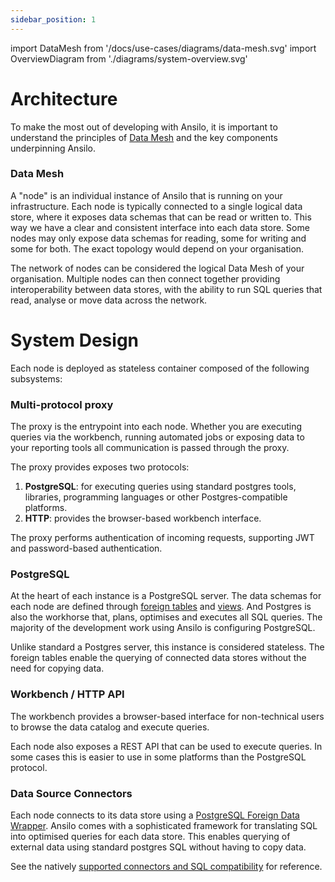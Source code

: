```yaml
---
sidebar_position: 1
---
```

import DataMesh from '/docs/use-cases/diagrams/data-mesh.svg'
import OverviewDiagram from './diagrams/system-overview.svg'

# Architecture

To make the most out of developing with Ansilo, it is important to understand the principles
of [Data Mesh](https://www.datamesh-architecture.com/) and the key components underpinning Ansilo.

<center>
    <DataMesh width="70%" height="auto" className="auto-invert" />
</center>

### Data Mesh 

A "node" is an individual instance of Ansilo that is running on your infrastructure.
Each node is typically connected to a single logical data store, where it exposes
data schemas that can be read or written to. This way we have a clear and consistent 
interface into each data store. Some nodes may only expose data schemas for reading,
some for writing and some for both. The exact topology would depend on your organisation.

The network of nodes can be considered the logical Data Mesh of your organisation.
Multiple nodes can then connect together providing interoperability between data stores,
with the ability to run SQL queries that read, analyse or move data across the network.

# System Design

Each node is deployed as stateless container composed of the following subsystems:

<center>
    <OverviewDiagram width="100%" height="auto" className="auto-invert" />
</center>

### Multi-protocol proxy

The proxy is the entrypoint into each node. Whether you are executing queries
via the workbench, running automated jobs or exposing data to your reporting tools
all communication is passed through the proxy.

The proxy provides exposes two protocols:

 1. **PostgreSQL**: for executing queries using standard postgres tools, libraries, programming
    languages or other Postgres-compatible platforms. 
 2. **HTTP**: provides the browser-based workbench interface.

The proxy performs authentication of incoming requests, supporting JWT and password-based authentication.

### PostgreSQL

At the heart of each instance is a PostgreSQL server. 
The data schemas for each node are defined through [foreign tables](https://www.postgresql.org/docs/current/sql-createforeigntable.html) and [views](https://www.postgresql.org/docs/current/sql-createview.html).
And Postgres is also the workhorse that, plans, optimises and executes all SQL queries. 
The majority of the development work using Ansilo is configuring PostgreSQL.

Unlike standard a Postgres server, this instance is considered stateless.
The foreign tables enable the querying of connected data stores
without the need for copying data. 

### Workbench / HTTP API

The workbench provides a browser-based interface for non-technical users to browse the data catalog
and execute queries. 

Each node also exposes a REST API that can be used to execute queries. In some cases this is easier
to use in some platforms than the PostgreSQL protocol.

### Data Source Connectors

Each node connects to its data store using a [PostgreSQL Foreign Data Wrapper](https://www.postgresql.org/docs/current/ddl-foreign-data.html).
Ansilo comes with a sophisticated framework for translating SQL into optimised queries for each data store.
This enables querying of external data using standard postgres SQL without having to copy data.

See the natively [supported connectors and SQL compatibility](/docs/connectors/overview/) for reference.